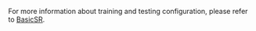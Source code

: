 For more information about training and testing configuration, please refer to [BasicSR](https://github.com/XPixelGroup/BasicSR.git).

